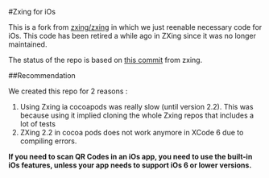 #Zxing for iOs

This is a fork from [zxing/zxing](https://github.com/zxing/zxing/) in which we just reenable necessary code for iOs. This code has been retired a while ago in ZXing since it was no longer maintained. 

The status of the repo is based on [this commit](https://github.com/zxing/zxing/commit/00f6340) from zxing.

##Recommendation

We created this repo for 2 reasons :

1. Using Zxing ia cocoapods was really slow (until version 2.2). This was because using it implied cloning the whole Zxing repos that includes a lot of tests
2. ZXing 2.2 in cocoa pods does not work anymore in XCode 6 due to compiling errors. 

**If you need to scan QR Codes in an iOs app, you need to use the built-in iOs features, unless your app needs to support iOs 6 or lower versions.**